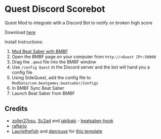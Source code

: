 # Quest Discord Scorebot

Quest Mod to integrate with a Discord Bot to notify on broken high score

Download [here](https://github.com/tvbarnette999/QuestDiscordScorebot/releases/latest)

Install Instructions:
1. [Mod Beat Saber with BMBF](https://bsmg.wiki/quest-modding.html)
2. Open the BMBF page on your computer from `http://<Quest IP>:50000`
3. Drag the `.qmod` file into the BMBF window
4. Use `/config Quest` in the Discord server and the bot will hand you a config file
5. Using SideQuest, add the config file to `ModData/com.beatgames.beatsaber/Configs`
6. In BMBF Sync Beat Saber
7. Launch Beat Saber from BMBF


## Credits

* [zoller27osu](https://github.com/zoller27osu), [Sc2ad](https://github.com/Sc2ad) and [jakibaki](https://github.com/jakibaki) - [beatsaber-hook](https://github.com/sc2ad/beatsaber-hook)
* [raftario](https://github.com/raftario)
* [Lauriethefish](https://github.com/Lauriethefish) and [danrouse](https://github.com/danrouse) for [this template](https://github.com/Lauriethefish/quest-mod-template)
